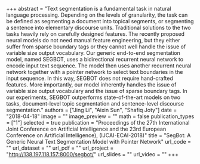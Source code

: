 +++
abstract = "Text segmentation is a fundamental task in natural language processing. Depending on the levels of granularity, the task can be defined as segmenting a document into topical segments, or segmenting a sentence into elementary discourse units. Traditional solutions to the two tasks heavily rely on carefully designed features. The recently proposed neural models do not need manual feature engineering, but they either suffer from sparse boundary tags or they cannot well handle the issue of variable size output vocabulary. Our generic end-to-end segmentation model, named SEGBOT, uses a bidirectional recurrent neural network to encode input text sequence. The model then uses another recurrent neural network together with a pointer network to select text boundaries in the input sequence. In this way, SEGBOT does not require hand-crafted features. More importantly, our model inherently handles the issue of variable size output vocabulary and the issue of sparse boundary tags. In our experiments, SEGBOT outperforms state-of-the-art models on two tasks, document-level topic segmentation and sentence-level discourse segmentation." 
authors = ["Jing Li", "Aixin Sun", "Shafiq Joty"]
date = "2018-04-18"
image = ""
image_preview = ""
math = false
publication_types = ["1"]
selected = true
publication = "Proceedings of the 27th International Joint Conference on Artificial Intelligence and the 23rd European Conference on Artificial Intelligence), (IJCAI-ECAI-2018)"
title = "SegBot: A Generic Neural Text Segmentation Model with Pointer Network"
url_code = ""
url_dataset = ""
url_pdf = ""
url_project = "http://138.197.118.157:8000/segbot/"
url_slides = ""
url_video = ""
+++

